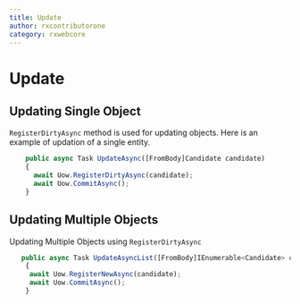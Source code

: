 ```yaml
---
title: Update
author: rxcontributorone
category: rxwebcore  
---
```


# Update

## Updating Single Object
`RegisterDirtyAsync` method is used for updating objects. Here is an example of updation of a single entity. 

```js
    public async Task UpdateAsync([FromBody]Candidate candidate)
    {
      await Uow.RegisterDirtyAsync(candidate);
      await Uow.CommitAsync();
    }
```    

## Updating Multiple Objects
Updating Multiple Objects using `RegisterDirtyAsync` 

```js
   public async Task UpdateAsyncList([FromBody]IEnumerable<Candidate> candidates)
    {     
     await Uow.RegisterNewAsync(candidate);
     await Uow.CommitAsync();
    }
```

